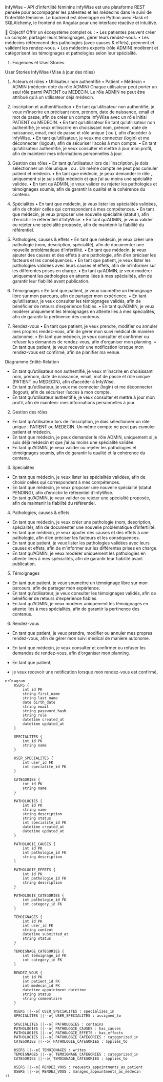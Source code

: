 InfyWise – API d’infertilité féminine
InfyWise est une plateforme REST pensée pour accompagner les patientes et les médecins dans le suivi de l’infertilité féminine.
Le backend est développé en Python avec Flask et SQLAlchemy, le frontend en Angular pour une interface réactive et intuitive.

🎯 Objectif
Offrir un écosystème complet où :
• 	Les patientes peuvent créer un compte, partager leurs témoignages, gérer leurs rendez-vous.
• 	Les médecins référencent des pathologies (avec causes & effets), prennent et valident les rendez-vous.
• 	Les médecins experts (rôle ADMIN) modèrent et catégorisent les témoignages et pathologies selon leur spécialité.

1. Exigences et User Stories

User Stories InfyWise (Mise à jour des rôles)
1. Acteurs et rôles
   • 	Utilisateur non authentifié
   • 	Patient
   • 	Médecin
   • 	ADMIN (médecin doté du rôle ADMIN)
   Chaque utilisateur peut porter un seul rôle parmi PATIENT ou MEDECIN.
   Le rôle ADMIN ne peut être attribué qu’à un utilisateur déjà médecin.

2. Inscription et authentification
   • 	En tant qu’utilisateur non authentifié,
   je veux m’inscrire en précisant nom, prénom, date de naissance, email et mot de passe,
   afin de créer un compte InfyWise avec un rôle initial PATIENT ou MEDECIN.
   • 	En tant qu’utilisateur
   En tant qu’utilisateur non authentifié,
   je veux m’inscrire en choisissant nom, prénom, date de naissance, email, mot de passe et rôle unique ( ou ),
   afin d’accéder à InfyWise.
   • 	En tant qu’utilisateur,
   je veux me connecter (login) et me déconnecter (logout),
   afin de sécuriser l’accès à mon compte.
   • 	En tant qu’utilisateur authentifié,
   je veux consulter et mettre à jour mon profil,
   afin de maintenir mes informations personnelles à jour.
2. Gestion des rôles
   • 	En tant qu’utilisateur lors de l’inscription,
   je dois sélectionner un rôle unique :  ou .
   Un même compte ne peut pas cumuler patient et médecin.
   • 	En tant que médecin,
   je peux demander le rôle ,
   uniquement si je suis déjà médecin et que j’ai au moins une spécialité validée.
   • 	En tant qu’ADMIN,
   je veux valider ou rejeter les pathologies et témoignages soumis,
   afin de garantir la qualité et la cohérence du contenu.
3. Spécialités
   • 	En tant que médecin,
   je veux lister les spécialités validées,
   afin de choisir celles qui correspondent à mes compétences.
   • 	En tant que médecin,
   je veux proposer une nouvelle spécialité (statut ),
   afin d’enrichir le référentiel d’InfyWise.
   • 	En tant qu’ADMIN,
   je veux valider ou rejeter une spécialité proposée,
   afin de maintenir la fiabilité du référentiel.
4. Pathologies, causes & effets
   • 	En tant que médecin,
   je veux créer une pathologie (nom, description, spécialité),
   afin de documenter une nouvelle problématique d’infertilité.
   • 	En tant que médecin,
   je veux ajouter des causes et des effets à une pathologie,
   afin d’en préciser les facteurs et les conséquences.
   • 	En tant que patient,
   je veux lister les pathologies validées avec leurs causes et effets,
   afin de m’informer sur les différentes prises en charge.
   • 	En tant qu’ADMIN,
   je veux modérer uniquement les pathologies en attente liées à mes spécialités,
   afin de garantir leur fiabilité avant publication.
5. Témoignages
   • 	En tant que patient,
   je veux soumettre un témoignage libre sur mon parcours,
   afin de partager mon expérience.
   • 	En tant qu’utilisateur,
   je veux consulter les témoignages validés,
   afin de bénéficier de retours d’expérience fiables.
   • 	En tant qu’ADMIN,
   je veux modérer uniquement les témoignages en attente liés à mes spécialités,
   afin de garantir la pertinence des contenus.
6. Rendez-vous
   • 	En tant que patient,
   je veux prendre, modifier ou annuler mes propres rendez-vous,
   afin de gérer mon suivi médical de manière autonome.
   • 	En tant que médecin,
   je veux consulter et confirmer ou refuser les demandes de rendez-vous,
   afin d’organiser mon planning.
   • 	En tant que patient,
   je veux recevoir une notification lorsque mon rendez-vous est confirmé,
   afin de planifier ma venue.

Diagramme Entité-Relation
- En tant qu’utilisateur non authentifié,
  je veux m’inscrire en choisissant nom, prénom, date de naissance, email, mot de passe et rôle unique (PATIENT ou MEDECIN),
  afin d’accéder à InfyWise.
- En tant qu’utilisateur,
  je veux me connecter (login) et me déconnecter (logout),
  afin de sécuriser l’accès à mon compte.
- En tant qu’utilisateur authentifié,
  je veux consulter et mettre à jour mon profil,
  afin de maintenir mes informations personnelles à jour.
2. Gestion des rôles
- En tant qu’utilisateur lors de l’inscription,
  je dois sélectionner un rôle unique : PATIENT ou MEDECIN.
  Un même compte ne peut pas cumuler patient et médecin.
- En tant que médecin,
  je peux demander le rôle ADMIN,
  uniquement si je suis déjà médecin et que j’ai au moins une spécialité validée.
- En tant qu’ADMIN,
  je veux valider ou rejeter les pathologies et témoignages soumis,
  afin de garantir la qualité et la cohérence du contenu.
3. Spécialités
- En tant que médecin,
  je veux lister les spécialités validées,
  afin de choisir celles qui correspondent à mes compétences.
- En tant que médecin,
  je veux proposer une nouvelle spécialité (statut PENDING),
  afin d’enrichir le référentiel d’InfyWise.
- En tant qu’ADMIN,
  je veux valider ou rejeter une spécialité proposée,
  afin de maintenir la fiabilité du référentiel.
4. Pathologies, causes & effets
- En tant que médecin,
  je veux créer une pathologie (nom, description, spécialité),
  afin de documenter une nouvelle problématique d’infertilité.
- En tant que médecin,
  je veux ajouter des causes et des effets à une pathologie,
  afin d’en préciser les facteurs et les conséquences.
- En tant que patient,
  je veux lister les pathologies validées avec leurs causes et effets,
  afin de m’informer sur les différentes prises en charge.
- En tant qu’ADMIN,
  je veux modérer uniquement les pathologies en attente liées à mes spécialités,
  afin de garantir leur fiabilité avant publication.
5. Témoignages
- En tant que patient,
  je veux soumettre un témoignage libre sur mon parcours,
  afin de partager mon expérience.
- En tant qu’utilisateur,
  je veux consulter les témoignages validés,
  afin de bénéficier de retours d’expérience fiables.
- En tant qu’ADMIN,
  je veux modérer uniquement les témoignages en attente liés à mes spécialités,
  afin de garantir la pertinence des contenus.
6. Rendez-vous
- En tant que patient,
  je veux prendre, modifier ou annuler mes propres rendez-vous,
  afin de gérer mon suivi médical de manière autonome.
- En tant que médecin,
  je veux consulter et confirmer ou refuser les demandes de rendez-vous,
  afin d’organiser mon planning.
- En tant que patient,
  
- je veux recevoir une notification lorsque mon rendez-vous est confirmé,


```mermaid
erDiagram
    USERS {
        int id PK
        string first_name
        string last_name
        date birth_date
        string email
        string password_hash
        string role
        datetime created_at
        datetime updated_at
    }

    SPECIALITES {
        int id PK
        string name
    }

    USER_SPECIALITES {
        int user_id FK
        int specialite_id FK
    }

    CATEGORIES {
        int id PK
        string name
    }

    PATHOLOGIES {
        int id PK
        string name
        string description
        string status
        int specialite_id FK
        datetime created_at
        datetime updated_at
    }

    PATHOLOGIE_CAUSES {
        int id PK
        int pathologie_id FK
        string description
    }

    PATHOLOGIE_EFFETS {
        int id PK
        int pathologie_id FK
        string description
    }

    PATHOLOGIE_CATEGORIES {
        int pathologie_id FK
        int category_id FK
    }

    TEMOIGNAGES {
        int id PK
        int user_id FK
        string content
        datetime submitted_at
        string status
    }

    TEMOIGNAGE_CATEGORIES {
        int temoignage_id FK
        int category_id FK
    }

    RENDEZ_VOUS {
        int id PK
        int patient_id FK
        int medecin_id FK
        datetime appointment_datetime
        string status
        string commentaire
    }

    USERS ||--o{ USER_SPECIALITES : specializes_in
    SPECIALITES ||--o{ USER_SPECIALITES : assigned_to

    SPECIALITES ||--o{ PATHOLOGIES : contains
    PATHOLOGIES ||--o{ PATHOLOGIE_CAUSES : has_causes
    PATHOLOGIES ||--o{ PATHOLOGIE_EFFETS : has_effects
    PATHOLOGIES ||--o{ PATHOLOGIE_CATEGORIES : categorized_in
    CATEGORIES ||--o{ PATHOLOGIE_CATEGORIES : applies_to

    USERS ||--o{ TEMOIGNAGES : writes
    TEMOIGNAGES ||--o{ TEMOIGNAGE_CATEGORIES : categorized_in
    CATEGORIES ||--o{ TEMOIGNAGE_CATEGORIES : applies_to

    USERS ||--o{ RENDEZ_VOUS : requests_appointments_as_patient
    USERS ||--o{ RENDEZ_VOUS : manages_appointments_as_medecin
it